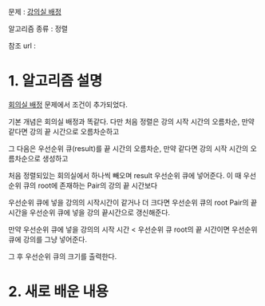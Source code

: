 문제 : [강의실 배정](https://www.acmicpc.net/problem/11000)

알고리즘 종류 : 정렬

참조 url :

# 1. 알고리즘 설명

[회의실 배정](https://www.acmicpc.net/problem/1931) 문제에서 조건이 추가되었다.

기본 개념은 회의실 배정과 똑같다. 다만 처음 정렬은 강의 시작 시간의 오름차순, 만약 같다면 강의 끝 시간으로 오름차순하고

그 다음은 우선순위 큐(result)를 끝 시간의 오름차순, 만약 같다면 강의 시작 시간의 오름차순으로 생성하고

처음 정렬되있는 회의실에서 하나씩 빼오며 result 우선순위 큐에 넣어준다. 이 때 우선순위 큐의 root에 존재하는 Pair의 강의 끝 시간보다

우선순위 큐에 넣을 강의의 시작시간이 같거나 더 크다면 우선순위 큐의 root Pair의 끝 시간을 우선순위 큐에 넣을 강의 끝시간으로 갱신해준다.

만약 우선순위 큐에 넣을 강의의 시작 시간 < 우선순위 큐 root의 끝 시간이면 우선순위 큐에 강의를 그냥 넣어준다.

그 후 우선순위 큐의 크기를 출력한다.

# 2. 새로 배운 내용


